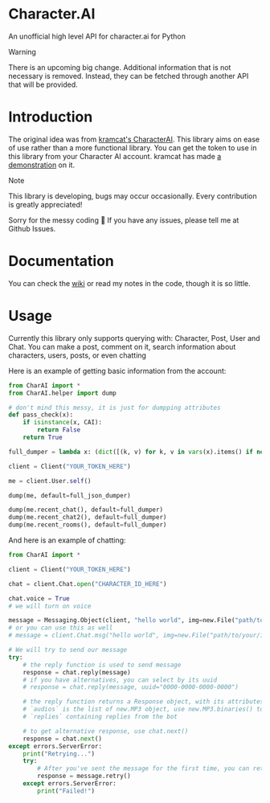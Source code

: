 # Character.AI
An unofficial high level API for character.ai for Python

> [!WARNING]
> There is an upcoming big change. Additional information that is not necessary is removed. Instead, they can be fetched through another API that will be provided.

# Introduction
The original idea was from [kramcat's CharacterAI](https://github.com/kramcat/characterai). This library aims on ease of use rather than a more functional library.
You can get the token to use in this library from your Character AI account. kramcat has made [a demonstration](https://github.com/kramcat/characterai?tab=readme-ov-file#-get-token) on it.

> [!NOTE]
> This library is developing, bugs may occur occasionally. Every contribution is greatly appreciated!


Sorry for the messy coding 🤣
If you have any issues, please tell me at Github Issues.

# Documentation
You can check the [wiki](../../wiki) or read my notes in the code, though it is so little.

# Usage
Currently this library only supports querying with: Character, Post, User and Chat. You can make a post, comment on it, search information about characters, users, posts, or even chatting

Here is an example of getting basic information from the account:
```python
from CharAI import *
from CharAI.helper import dump

# don't mind this messy, it is just for dumpping attributes
def pass_check(x):
    if isinstance(x, CAI):
        return False
    return True

full_dumper = lambda x: (dict([(k, v) for k, v in vars(x).items() if not k.startswith('__') and pass_check(x)]) if hasattr(x, '__dict__') else str(x)) if pass_check(x) else "PASSED"

client = Client("YOUR_TOKEN_HERE")

me = client.User.self()

dump(me, default=full_json_dumper)

dump(me.recent_chat(), default=full_dumper)
dump(me.recent_chat2(), default=full_dumper)
dump(me.recent_rooms(), default=full_dumper)
```

And here is an example of chatting:
```python
from CharAI import *

client = Client("YOUR_TOKEN_HERE")

chat = client.Chat.open("CHARACTER_ID_HERE")

chat.voice = True
# we will turn on voice

message = Messaging.Object(client, "hello world", img=new.File("path/to/your/image"), img_descr="YOUR_IMAGE_DESCRIPTION")
# or you can use this as well
# message = client.Chat.msg("hello world", img=new.File("path/to/your/image"), img_descr="YOUR_IMAGE_DESCRIPTION")

# We will try to send our message
try:
    # the reply function is used to send message
    response = chat.reply(message)
    # if you have alternatives, you can select by its uuid
    # response = chat.reply(message, uuid="0000-0000-0000-0000")

    # the reply function returns a Response object, with its attributes: `replies` and `audios`
    # `audios` is the list of new.MP3 object, use new.MP3.binaries() to get the binaries
    # `replies` containing replies from the bot

    # to get alternative response, use chat.next()
    response = chat.next()
except errors.ServerError:
    print("Retrying...")
    try:
        # After you've sent the message for the first time, you can retry sending it like this
        response = message.retry()
    except errors.ServerError:
        print("Failed!")
```
